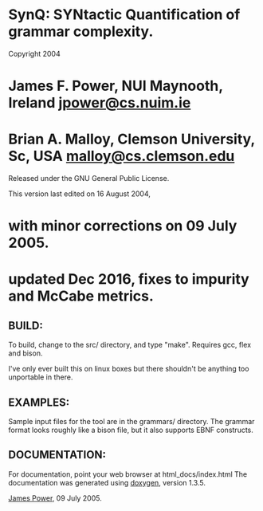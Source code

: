 # SynQ: SYNtactic Quantification of grammar complexity.

Copyright 2004 
  # James F. Power, NUI Maynooth, Ireland <jpower@cs.nuim.ie>
  # Brian A. Malloy, Clemson University, Sc, USA <malloy@cs.clemson.edu>
Released under the GNU General Public License.

This version last edited on 16 August 2004, 
  # with minor corrections on 09 July 2005.
  # updated Dec 2016, fixes to impurity and McCabe metrics.

## BUILD:

To build, change to the src/ directory, and type "make".
Requires gcc, flex and bison.

I've only ever built this on linux boxes but there shouldn't be
anything too unportable in there.


## EXAMPLES:

Sample input files for the tool are in the grammars/ directory.
The grammar format looks roughly like a bison file, 
but it also supports EBNF constructs.


## DOCUMENTATION:

For documentation, point your web browser at html_docs/index.html
The documentation was generated using [doxygen](http://www.stack.nl/~dimitri/doxygen/), version 1.3.5.


[James Power](http://www.cs.nuim.ie/~jpower/), 09 July 2005.

